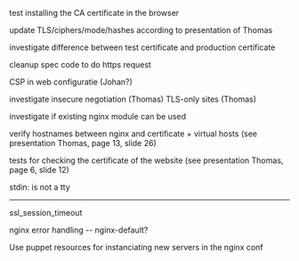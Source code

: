 
test installing the CA certificate in the browser

update TLS/ciphers/mode/hashes according to presentation of Thomas

investigate difference between test certificate and production certificate

cleanup spec code to do https request

CSP in web configuratie (Johan?)

investigate insecure negotiation (Thomas)
TLS-only sites (Thomas)

investigate if existing nginx module can be used

verify hostnames between nginx and certificate + virtual hosts (see presentation Thomas, page 13, slide 26)

tests for checking the certificate of the website (see presentation Thomas, page 6, slide 12)

stdin: is not a tty


------

ssl_session_timeout

nginx error handling -- nginx-default?

Use puppet resources for instanciating new servers in the nginx conf














